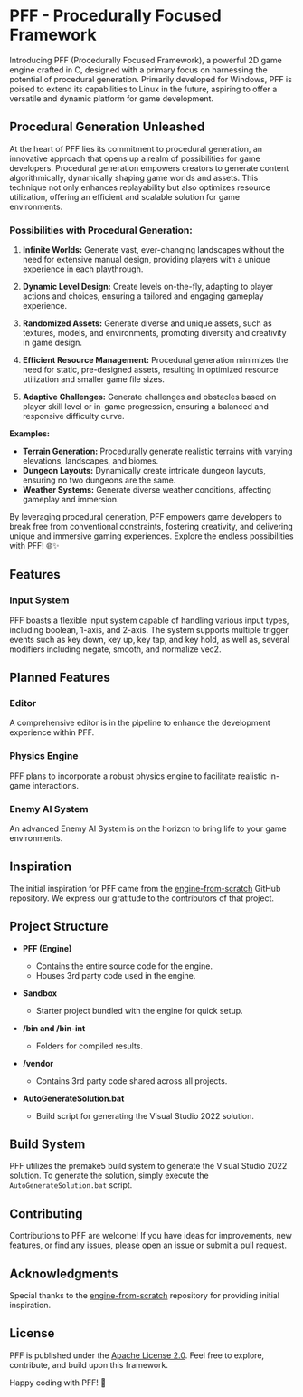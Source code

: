# PFF - Procedurally Focused Framework

Introducing PFF (Procedurally Focused Framework), a powerful 2D game engine crafted in C, designed with a primary focus on harnessing the potential of procedural generation. Primarily developed for Windows, PFF is poised to extend its capabilities to Linux in the future, aspiring to offer a versatile and dynamic platform for game development.

## Procedural Generation Unleashed

At the heart of PFF lies its commitment to procedural generation, an innovative approach that opens up a realm of possibilities for game developers. Procedural generation empowers creators to generate content algorithmically, dynamically shaping game worlds and assets. This technique not only enhances replayability but also optimizes resource utilization, offering an efficient and scalable solution for game environments.

### Possibilities with Procedural Generation:

1. **Infinite Worlds:** Generate vast, ever-changing landscapes without the need for extensive manual design, providing players with a unique experience in each playthrough.

2. **Dynamic Level Design:** Create levels on-the-fly, adapting to player actions and choices, ensuring a tailored and engaging gameplay experience.

3. **Randomized Assets:** Generate diverse and unique assets, such as textures, models, and environments, promoting diversity and creativity in game design.

4. **Efficient Resource Management:** Procedural generation minimizes the need for static, pre-designed assets, resulting in optimized resource utilization and smaller game file sizes.

5. **Adaptive Challenges:** Generate challenges and obstacles based on player skill level or in-game progression, ensuring a balanced and responsive difficulty curve.

**Examples:**
- **Terrain Generation:** Procedurally generate realistic terrains with varying elevations, landscapes, and biomes.
- **Dungeon Layouts:** Dynamically create intricate dungeon layouts, ensuring no two dungeons are the same.
- **Weather Systems:** Generate diverse weather conditions, affecting gameplay and immersion.

By leveraging procedural generation, PFF empowers game developers to break free from conventional constraints, fostering creativity, and delivering unique and immersive gaming experiences. Explore the endless possibilities with PFF! 🌐✨
## Features

### Input System
PFF boasts a flexible input system capable of handling various input types, including boolean, 1-axis, and 2-axis. The system supports multiple trigger events such as key down, key up, key tap, and key hold, as well as,  several modifiers including negate, smooth, and normalize vec2.

## Planned Features

### Editor
A comprehensive editor is in the pipeline to enhance the development experience within PFF.

### Physics Engine
PFF plans to incorporate a robust physics engine to facilitate realistic in-game interactions.

### Enemy AI System
An advanced Enemy AI System is on the horizon to bring life to your game environments.

## Inspiration

The initial inspiration for PFF came from the [engine-from-scratch](https://github.com/Falconerd/engine-from-scratch) GitHub repository. We express our gratitude to the contributors of that project.

## Project Structure

- **PFF (Engine)**
  - Contains the entire source code for the engine.
  - Houses 3rd party code used in the engine.

- **Sandbox**
  - Starter project bundled with the engine for quick setup.

- **/bin and /bin-int**
  - Folders for compiled results.

- **/vendor**
  - Contains 3rd party code shared across all projects.

- **AutoGenerateSolution.bat**
  - Build script for generating the Visual Studio 2022 solution.

## Build System

PFF utilizes the premake5 build system to generate the Visual Studio 2022 solution. To generate the solution, simply execute the `AutoGenerateSolution.bat` script.

## Contributing
Contributions to PFF are welcome! If you have ideas for improvements, new features, or find any issues, please open an issue or submit a pull request.

## Acknowledgments

Special thanks to the [engine-from-scratch](https://github.com/Falconerd/engine-from-scratch) repository for providing initial inspiration.

## License

PFF is published under the [Apache License 2.0](LICENSE). Feel free to explore, contribute, and build upon this framework.

Happy coding with PFF! 🚀
